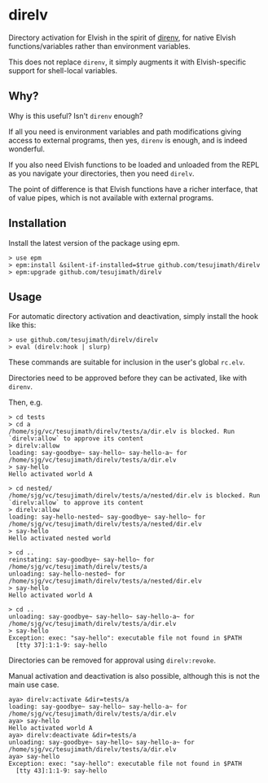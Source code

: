 # direlv

Directory activation for Elvish in the spirit of [direnv](https://direnv.net/), for native Elvish functions/variables rather than environment variables.

This does not replace `direnv`, it simply augments it with Elvish-specific support for shell-local variables.

## Why?

Why is this useful?  Isn't `direnv` enough?

If all you need is environment variables and path modifications giving access to external programs, then yes, `direnv` is enough, and is indeed wonderful.

If you also need Elvish functions to be loaded and unloaded from the REPL as you navigate your directories, then you need `direlv`.

The point of difference is that Elvish functions have a richer interface, that of value pipes, which is not available with external programs.

## Installation

Install the latest version of the package using epm.

```
> use epm
> epm:install &silent-if-installed=$true github.com/tesujimath/direlv
> epm:upgrade github.com/tesujimath/direlv
```

## Usage

For automatic directory activation and deactivation, simply install the hook like this:

```
> use github.com/tesujimath/direlv/direlv
> eval (direlv:hook | slurp)
```

These commands are suitable for inclusion in the user's global `rc.elv`.

Directories need to be approved before they can be activated, like with `direnv`.

Then, e.g.

```
> cd tests
> cd a
/home/sjg/vc/tesujimath/direlv/tests/a/dir.elv is blocked. Run `direlv:allow` to approve its content
> direlv:allow
loading: say-goodbye~ say-hello~ say-hello-a~ for /home/sjg/vc/tesujimath/direlv/tests/a/dir.elv
> say-hello
Hello activated world A

> cd nested/
/home/sjg/vc/tesujimath/direlv/tests/a/nested/dir.elv is blocked. Run `direlv:allow` to approve its content
> direlv:allow
loading: say-hello-nested~ say-goodbye~ say-hello~ for /home/sjg/vc/tesujimath/direlv/tests/a/nested/dir.elv
> say-hello
Hello activated nested world

> cd ..
reinstating: say-goodbye~ say-hello~ for /home/sjg/vc/tesujimath/direlv/tests/a
unloading: say-hello-nested~ for /home/sjg/vc/tesujimath/direlv/tests/a/nested/dir.elv
> say-hello
Hello activated world A

> cd ..
unloading: say-goodbye~ say-hello~ say-hello-a~ for /home/sjg/vc/tesujimath/direlv/tests/a/dir.elv
> say-hello
Exception: exec: "say-hello": executable file not found in $PATH
  [tty 37]:1:1-9: say-hello
```

Directories can be removed for approval using `direlv:revoke`.

Manual activation and deactivation is also possible, although this is not the main use case.

```
aya> direlv:activate &dir=tests/a
loading: say-goodbye~ say-hello~ say-hello-a~ for /home/sjg/vc/tesujimath/direlv/tests/a/dir.elv
aya> say-hello
Hello activated world A
aya> direlv:deactivate &dir=tests/a
unloading: say-goodbye~ say-hello~ say-hello-a~ for /home/sjg/vc/tesujimath/direlv/tests/a/dir.elv
aya> say-hello
Exception: exec: "say-hello": executable file not found in $PATH
  [tty 43]:1:1-9: say-hello
```
